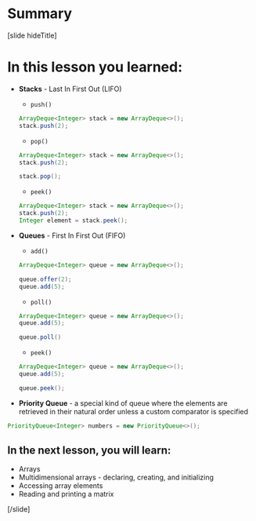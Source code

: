 # Summary

[slide hideTitle]

# In this lesson you learned:

- **Stacks** - Last In First Out (LIFO)

    - `push()`

    ```java
    ArrayDeque<Integer> stack = new ArrayDeque<>();
    stack.push(2);
    ```
    - `pop()`

    ```java
    ArrayDeque<Integer> stack = new ArrayDeque<>();
    stack.push(2);

    stack.pop();
    ```
    - `peek()`

    ```java
    ArrayDeque<Integer> stack = new ArrayDeque<>();
    stack.push(2);
    Integer element = stack.peek();
    ```

- **Queues** - First In First Out (FIFO)
    - `add()`

    ```java
    ArrayDeque<Integer> queue = new ArrayDeque<>();

    queue.offer(2);
    queue.add(5);
    ```

    - `poll()`

    ```java
    ArrayDeque<Integer> queue = new ArrayDeque<>();
    queue.add(5);

    queue.poll()
    ```
    - `peek()`
    
    ```java
    ArrayDeque<Integer> queue = new ArrayDeque<>();
    queue.add(5);

    queue.peek();
    ```

- **Priority Queue** - a special kind of queue where the elements are retrieved in their natural order unless a custom comparator is specified

```java 
PriorityQueue<Integer> numbers = new PriorityQueue<>();
```

## In the next lesson, you will learn:

- Arrays
- Multidimensional arrays - declaring, creating, and initializing
- Accessing array elements
- Reading and printing a matrix

[/slide]

